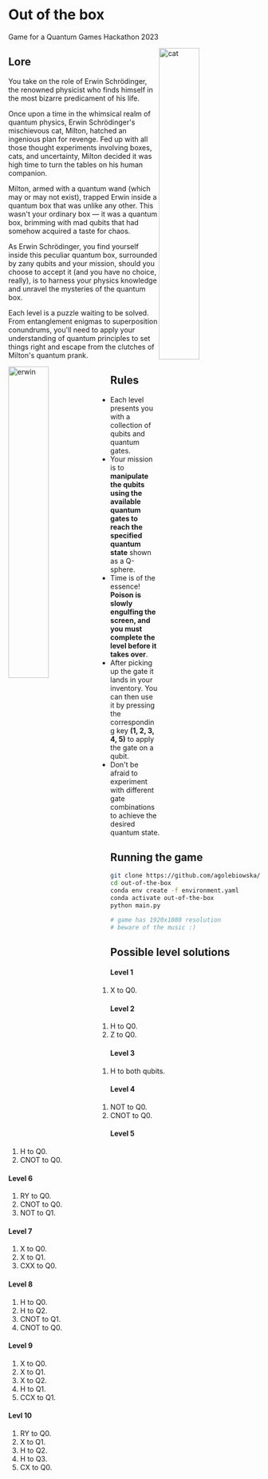# Out of the box
Game for a Quantum Games Hackathon 2023

<img align="right" alt="cat" align="center" src="https://raw.githubusercontent.com/agolebiowska/out-of-the-box/main/assets/milton.png" width="40%">

## Lore
You take on the role of Erwin Schrödinger, the renowned physicist who finds himself in the most bizarre predicament of his life.

Once upon a time in the whimsical realm of quantum physics, Erwin Schrödinger's mischievous cat, Milton, hatched an ingenious plan for revenge. Fed up with all those thought experiments involving boxes, cats, and uncertainty, Milton decided it was high time to turn the tables on his human companion.

Milton, armed with a quantum wand (which may or may not exist), trapped Erwin inside a quantum box that was unlike any other. This wasn't your ordinary box — it was a quantum box, brimming with mad qubits that had somehow acquired a taste for chaos.

As Erwin Schrödinger, you find yourself inside this peculiar quantum box, surrounded by zany qubits and your mission, should you choose to accept it (and you have no choice, really), is to harness your physics knowledge and unravel the mysteries of the quantum box.

Each level is a puzzle waiting to be solved. From entanglement enigmas to superposition conundrums, you'll need to apply your understanding of quantum principles to set things right and escape from the clutches of Milton's quantum prank.

<img align="left" alt="erwin" align="center" src="https://raw.githubusercontent.com/agolebiowska/out-of-the-box/main/assets/erwin.png" width="40%">

## Rules
- Each level presents you with a collection of qubits and quantum gates.
- Your mission is to **manipulate the qubits using the available quantum gates to reach the specified quantum state** shown as a Q-sphere.
- Time is of the essence! **Poison is slowly engulfing the screen, and you must complete the level before it takes over**.
- After picking up the gate it lands in your inventory. You can then use it by pressing the corresponding key **(1, 2, 3, 4, 5)** to apply the gate on a qubit.
- Don't be afraid to experiment with different gate combinations to achieve the desired quantum state.

## Running the game
```bash
git clone https://github.com/agolebiowska/out-of-the-box
cd out-of-the-box
conda env create -f environment.yaml
conda activate out-of-the-box
python main.py

# game has 1920x1080 resolution
# beware of the music :)
```

## Possible level solutions
#### Level 1
1. X to Q0.
#### Level 2
1. H to Q0.
2. Z to Q0.
#### Level 3
1. H to both qubits.
#### Level 4
1. NOT to Q0.
2. CNOT to Q0.
#### Level 5
1. H to Q0.
2. CNOT to Q0.
#### Level 6
1. RY to Q0.
2. CNOT to Q0. 
3. NOT to Q1.
#### Level 7
1. X to Q0.
2. X to Q1.
3. CXX to Q0.
#### Level 8
1. H to Q0.
2. H to Q2.
3. CNOT to Q1.
4. CNOT to Q0.
#### Level 9
1. X to Q0. 
2. X to Q1. 
3. X to Q2. 
4. H to Q1.
5. CCX to Q1.
#### Levl 10
1. RY to Q0.
2. X to Q1.
3. H to Q2.
4. H to Q3. 
5. CX to Q0.
